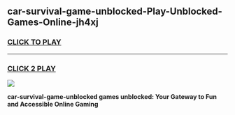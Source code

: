 
## car-survival-game-unblocked-Play-Unblocked-Games-Online-jh4xj
<h3>
<a href="https://premium76.site?title=car-survival-game-unblocked&ref=24A">CLICK TO PLAY</a></h3>
<hr>

<h3>
<a href="https://premium76.site?title=car-survival-game-unblocked&ref=24A">CLICK 2 PLAY</a>
  
</h3>

<a href="https://premium76.site?title=car-survival-game-unblocked&ref=24A"><img src="https://clearcache.store/games.png"></a>


**car-survival-game-unblocked games unblocked: Your Gateway to Fun and Accessible Online Gaming**
